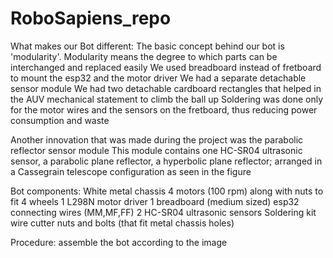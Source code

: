 # RoboSapiens_repo


What makes our Bot different:
  The basic concept behind our bot is 'modularity'. Modularity means the degree to which parts can be interchanged and replaced easily
  We used breadboard instead of fretboard to mount the esp32 and the motor driver
  We had a separate detachable sensor module 
  We had two detachable cardboard rectangles that helped in the AUV mechanical statement  to climb the ball up
  Soldering was done only for the motor wires and the sensors on the fretboard, thus reducing power consumption and waste

Another innovation that was made during the project was the parabolic reflector sensor module
This module contains one HC-SR04 ultrasonic sensor, a parabolic plane reflector, a hyperbolic plane reflector; arranged in a Cassegrain telescope configuration as seen in the figure

Bot components:
  White metal chassis
  4 motors (100 rpm) along with nuts to fit
  4 wheels
  1 L298N motor driver
  1 breadboard (medium sized)
  esp32
  connecting wires (MM,MF,FF)
  2 HC-SR04 ultrasonic sensors
  Soldering kit
  wire cutter
  nuts and bolts (that fit metal chassis holes)

Procedure:
assemble the bot according to the image

